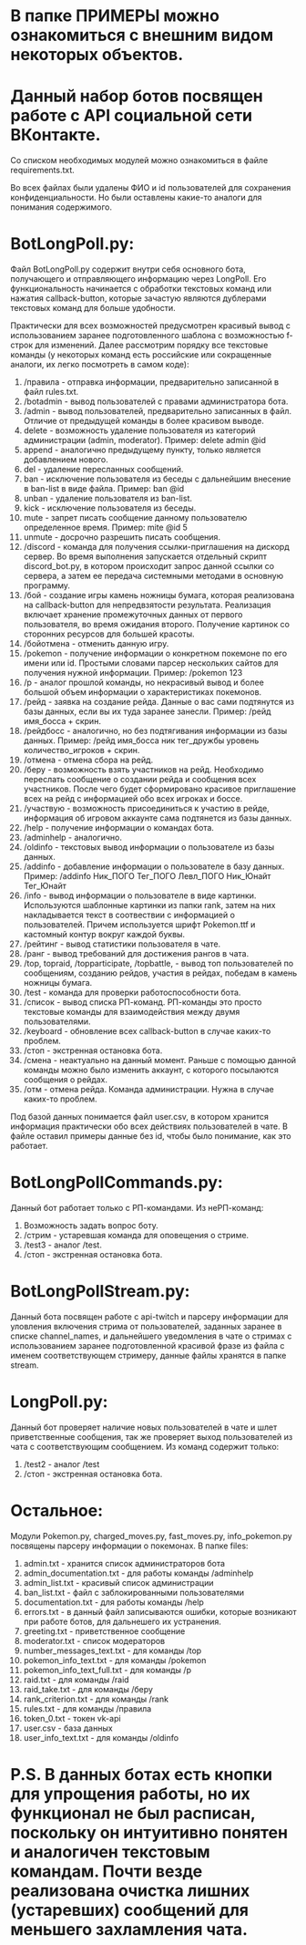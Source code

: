# В папке ПРИМЕРЫ можно ознакомиться с внешним видом некоторых объектов. 

# Данный набор ботов посвящен работе с API социальной сети ВКонтакте. 
Со списком необходимых модулей можно ознакомиться в файле requirements.txt.

Во всех файлах были удалены ФИО и id пользователей для сохранения конфиденциальности. Но были оставлены какие-то аналоги для понимания содержимого.

# BotLongPoll.py:
Файл BotLongPoll.py содержит внутри себя основного бота, получающего и отправляющего информацию через LongPoll. Его функциональность начинается с обработки текстовых команд или нажатия callback-button, которые зачастую являются дублерами текстовых команд для больше удобности.

Практически для всех возможностей предусмотрен красивый вывод с использованием заранее подготовленного шаблона с возможностью f-строк для изменений. Далее рассмотрим порядку все текстовые команды (у некоторых команд есть российские или сокращенные аналоги, их легко посмотреть в самом коде):
1. /правила - отправка информации, предварительно записанной в файл rules.txt.
2. /botadmin - вывод пользователей с правами администратора бота.
3. /admin - вывод пользователей, предварительно записанных в файл. Отличие от предыдущей команды в более красивом выводе. 
4. delete - возможность удаление пользователя из категорий администрации (admin, moderator). Пример: delete admin @id
5. append - аналогично предыдущему пункту, только является добавлением нового. 
6. del - удаление пересланных сообщений.
7. ban - исключение пользователя из беседы с дальнейшим внесение в ban-list в виде файла. Пример: ban @id
8. unban - удаление пользователя из ban-list.
9. kick - исключение пользователя из беседы.
10. mute - запрет писать сообщение данному пользователю определенное время. Пример: mite @id 5
11. unmute - досрочно разрешить писать сообщения.
12. /discord - команда для получения ссылки-приглашения на дискорд сервер. Во время выполнения запускается отдельный скрипт discord_bot.py, в котором происходит запрос данной ссылки со сервера, а затем ее передача системными методами в основную программу.
13. /бой - создание игры камень ножницы бумага, которая реализована на callback-button для непредвзятости результата. Реализация включает хранение промежуточных данных от первого пользователя, во время ожидания второго. Получение картинок со сторонних ресурсов для большей красоты. 
14. /бойотмена - отменить данную игру.
15. /pokemon - получение информации о конкретном покемоне по его имени или id. Простыми словами парсер нескольких сайтов для получения нужной информации. Пример: /pokemon 123
16. /p - аналог прошлой команды, но некрасивый вывод и более большой объем информации о характеристиках покемонов.
17. /рейд - заявка на создание рейда. Данные о вас сами подтянутся из базы данных, если вы их туда заранее занесли. Пример: /рейд имя_босса + скрин. 
18. /рейдбосс - аналогично, но без подтягивания информации из базы данных. Пример: /рейд имя_босса ник тег_дружбы уровень количество_игроков + скрин. 
19. /отмена - отмена сбора на рейд.
20. /беру - возможность взять участников на рейд. Необходимо переслать сообщение о создании рейда и сообщения всех участников. После чего будет сформировано красивое приглашение всех на рейд с информацией обо всех игроках и боссе.
21. /участвую - возможность присоединиться к участию в рейде, информация об игровом аккаунте сама подтянется из базы данных. 
22. /help - получение информации о командах бота. 
23. /adminhelp - аналогично.
24. /oldinfo - текстовых вывод информации о пользователе из базы данных.
25. /addinfo - добавление информации о пользователе в базу данных. Пример: /addinfo Ник_ПОГО Тег_ПОГО Левл_ПОГО Ник_Юнайт Тег_Юнайт
26. /info - вывод информации о пользователе в виде картинки. Используются шаблонные картинки из папки rank, затем на них накладывается текст в соотвествии с информацией о пользователей. Причем используется шрифт Pokemon.ttf и кастомный контур вокруг каждой буквы. 
27. /рейтинг - вывод статистики пользователя в чате.
28. /ранг - вывод требований для достижения рангов в чата.
29. /top, topraid, /topparticipate, /topbattle,  - вывод топ пользователей по сообщениям, созданию рейдов, участия в рейдах, победам в камень ножницы бумага.
30. /test - команда для проверки работоспособности бота.
31. /список - вывод списка РП-команд. РП-команды это просто текстовые команды для взаимодействия между двумя пользователями.
33. /keyboard - обновление всех callback-button в случае каких-то проблем.
34. /стоп - экстренная остановка бота.
35. /смена - неактуально на данный момент. Раньше с помощью данной команды можно было изменить аккаунт, с которого посылаются сообщения о рейдах.
36. /отм - отмена рейда. Команда администрации. Нужна в случае каких-то проблем. 

Под базой данных понимается файл user.csv, в котором хранится информация практически обо всех действиях пользователей в чате. В файле оставил примеры данные без id, чтобы было понимание, как это работает.

# BotLongPollCommands.py:
Данный бот работает только с РП-командами. Из неРП-команд:
1. Возможность задать вопрос боту.
2. /стрим - устаревшая команда для оповещения о стриме. 
3. /test3 - аналог /test.
4. /стоп - экстренная остановка бота.

# BotLongPollStream.py:
Данный бота посвящен работе с api-twitch и парсеру информации для уловления включения стрима от пользователей, заданных заранее в списке channel_names, и дальнейшего уведомления в чате о стримах с использованием заранее подготовленной красивой фразе из файла с именем соответствующем стримеру, данные файлы хранятся в папке stream. 

# LongPoll.py:
Данный бот проверяет наличие новых пользователей в чате и шлет приветственные сообщения, так же проверяет выход пользователей из чата с соответствующим сообщением. Из команд содержит только:
1. /test2 - аналог /test
2. /стоп - экстренная остановка бота.

# Остальное:
Модули Pokemon.py, charged_moves.py, fast_moves.py, info_pokemon.py посвящены парсеру информации о покемонах. 
В папке files:
1. admin.txt - хранится список администраторов бота
2. admin_documentation.txt - для работы команды /adminhelp
3. admin_list.txt - красивый список администрации
4. ban_list.txt - файл с заблокированными пользователями
5. documentation.txt - для работы команды /help
6. errors.txt - в данный файл записываются ошибки, которые возникают при работе ботов, для дальнешего их устранения.
7. greeting.txt - приветственное сообщение
8. moderator.txt - список модераторов
9. number_messages_text.txt - для команды /top
10. pokemon_info_text.txt - для команды /pokemon
11. pokemon_info_text_full.txt - для команды /p
12. raid.txt - для команды /raid
13. raid_take.txt - для команды /беру
14. rank_criterion.txt - для команды /rank
15. rules.txt - для команды /правила
16. token_0.txt - токен vk-api
17. user.csv - база данных
18. user_info_text.txt - для команды /oldinfo

# P.S. В данных ботах есть кнопки для упрощения работы, но их функционал не был расписан, поскольку он интуитивно понятен и аналогичен текстовым командам. Почти везде реализована очистка лишних (устаревших) сообщений для меньшего захламления чата.
